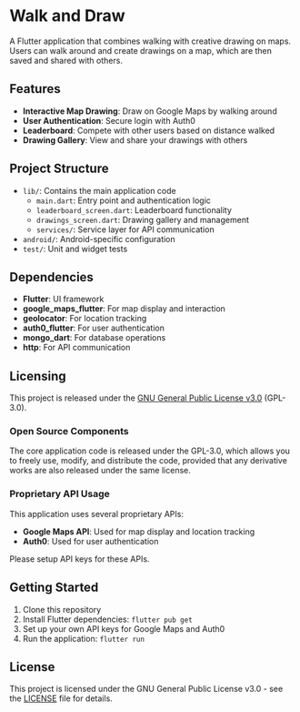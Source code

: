 # Walk and Draw

A Flutter application that combines walking with creative drawing on maps. Users can walk around and create drawings on a map, which are then saved and shared with others.

## Features

- **Interactive Map Drawing**: Draw on Google Maps by walking around
- **User Authentication**: Secure login with Auth0
- **Leaderboard**: Compete with other users based on distance walked
- **Drawing Gallery**: View and share your drawings with others

## Project Structure

- `lib/`: Contains the main application code
  - `main.dart`: Entry point and authentication logic
  - `leaderboard_screen.dart`: Leaderboard functionality
  - `drawings_screen.dart`: Drawing gallery and management
  - `services/`: Service layer for API communication
- `android/`: Android-specific configuration
- `test/`: Unit and widget tests

## Dependencies

- **Flutter**: UI framework
- **google_maps_flutter**: For map display and interaction
- **geolocator**: For location tracking
- **auth0_flutter**: For user authentication
- **mongo_dart**: For database operations
- **http**: For API communication

## Licensing

This project is released under the [GNU General Public License v3.0](LICENSE) (GPL-3.0).

### Open Source Components

The core application code is released under the GPL-3.0, which allows you to freely use, modify, and distribute the code, provided that any derivative works are also released under the same license.

### Proprietary API Usage

This application uses several proprietary APIs:

- **Google Maps API**: Used for map display and location tracking
- **Auth0**: Used for user authentication

Please setup API keys for these APIs.

## Getting Started

1. Clone this repository
2. Install Flutter dependencies: `flutter pub get`
3. Set up your own API keys for Google Maps and Auth0
4. Run the application: `flutter run`

## License

This project is licensed under the GNU General Public License v3.0 - see the [LICENSE](LICENSE) file for details.